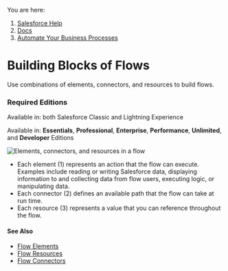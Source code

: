 You are here:

1.  [Salesforce Help](/s/?language=en_US)
2.  [Docs](/s/products?language=en_US)
3.  [Automate Your Business Processes](/s/articleView?id=sf.extend_click_process.htm&language=en_US&type=5)

Building Blocks of Flows
========================

Use combinations of elements, connectors, and resources to build flows.

### Required Editions

Available in: both Salesforce Classic and Lightning Experience

Available in: [](/s?language=en_US)**Essentials**, **Professional**, **Enterprise**, **Performance**, **Unlimited**, and **Developer** Editions

![Elements, connectors, and resources in a flow](https://resources.help.salesforce.com/images/b1c80af7c03c2068a1e1ae8ebef54834.png)

*   Each element (1) represents an action that the flow can execute. Examples include reading or writing Salesforce data, displaying information to and collecting data from flow users, executing logic, or manipulating data.
*   Each connector (2) defines an available path that the flow can take at run time.
*   Each resource (3) represents a value that you can reference throughout the flow.

#### See Also

*   [Flow Elements](/s/articleView?id=sf.flow_ref_elements.htm&language=en_US&type=5 "Each element represents an action that the flow can execute. Examples include reading or writing Salesforce data, displaying information and collecting data from flow users, executing business logic, or manipulating data.")
*   [Flow Resources](/s/articleView?id=sf.flow_ref_resources.htm&language=en_US&type=5 "Each resource represents a value that you can reference throughout the flow.")
*   [Flow Connectors](/s/articleView?id=sf.flow_ref_connectors.htm&language=en_US&type=5 "A connector determines the path that a flow takes at run time.")